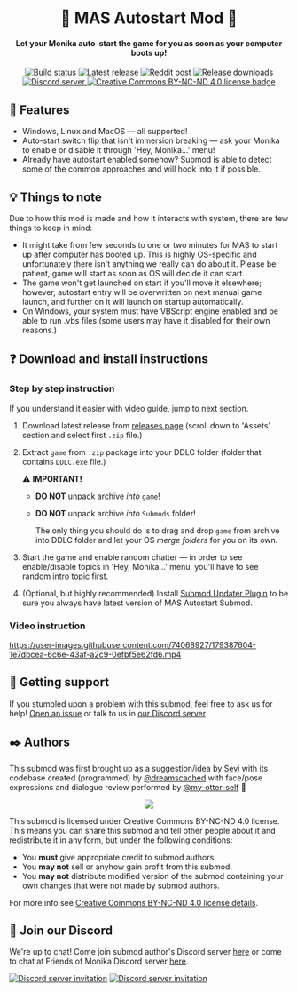 <h1 align="center">🚀 MAS Autostart Mod 🚀</h1>
<h4 align="center">Let your Monika auto-start the game for you as soon as your computer boots up!</h3>

<p align="center">
  <a href="https://github.com/Friends-of-Monika/mas-autostart/actions/workflows/check.yml">
    <img alt="Build status" src="https://github.com/Friends-of-Monika/mas-autostart/actions/workflows/check.yml/badge.svg?branch=master&event=push">
  </a>
  <a href="https://github.com/friends-of-monika/mas-autostart/releases/latest">
    <img alt="Latest release" src="https://img.shields.io/github/v/release/friends-of-monika/mas-autostart">
  </a>
  <a href="https://www.reddit.com/r/MASFandom/comments/vrbpdy/mas_autostart_mod_now_released_links_to_github">
    <img alt="Reddit post" src="https://img.shields.io/badge/dynamic/json?color=FF4500&label=%F0%9D%97%8B%2Fmasfandom%20post&query=%24[0].data.children[0].data.score&url=https%3A%2F%2Fwww.reddit.com%2Fr%2FMASFandom%2Fcomments%2Fvrbpdy%2Fmas_autostart_mod_now_released_links_to_github.json&style=social&logo=reddit&suffix=+upvotes">
  </a>
  <a href="https://github.com/friends-of-monika/mas-autostart/releases">
    <img alt="Release downloads" src="https://img.shields.io/github/downloads/friends-of-monika/mas-autostart/total">
  </a>
  <a href="https://dcache.me/discord">
    <img alt="Discord server" src="https://discordapp.com/api/guilds/1029849988953546802/widget.png?style=shield">
  </a>
  <a href="https://github.com/friends-of-monika/mas-autostart/blob/master/license.txt">
    <img alt="Creative Commons BY-NC-ND 4.0 license badge" src="https://img.shields.io/badge/License-CC_BY--NC--ND_4.0-lightgrey.svg">
  </a>
</p>


## 🌟 Features

  * Windows, Linux and MacOS &mdash; all supported!
  * Auto-start switch flip that isn't immersion breaking &mdash;
    ask your Monika to enable or disable it through 'Hey, Monika...' menu!
  * Already have autostart enabled somehow? Submod is able to detect some of the
    common approaches and will hook into it if possible.


## 💡 Things to note

Due to how this mod is made and how it interacts with system, there are few
things to keep in mind:

  * It might take from few seconds to one or two minutes for MAS to start up
    after computer has booted up. This is highly OS-specific and unfortunately
    there isn't anything we really can do about it. Please be patient, game will
    start as soon as OS will decide it can start.
  * The game won't get launched on start if you'll move it elsewhere;
    however, autostart entry will be overwritten on next manual game launch,
    and further on it will launch on startup automatically.
  * On Windows, your system must have VBScript engine enabled and be able to run
    .vbs files (some users may have it disabled for their own reasons.)


## ❓ Download and install instructions

### Step by step instruction

If you understand it easier with video guide, jump to next section.

  1. Download latest release from [releases page](https://github.com/friends-of-monika/mas-autostart/releases/latest)
     (scroll down to 'Assets' section and select first `.zip` file.)
  2. Extract `game` from `.zip` package into your DDLC folder (folder that contains
     `DDLC.exe` file.)

     ⚠️ **IMPORTANT!**
       * **DO NOT** unpack archive *into* `game`!
       * **DO NOT** unpack archive *into* `Submods` folder!

         The only thing you should do is to drag and drop `game` from archive into
         DDLC folder and let your OS *merge folders* for you on its own.
  3. Start the game and enable random chatter &mdash; in order to see enable/disable
     topics in 'Hey, Monika...' menu, you'll have to see random intro topic first.
  4. (Optional, but highly recommended) Install [Submod Updater Plugin](https://github.com/Booplicate/MAS-Submods-SubmodUpdaterPlugin)
     to be sure you always have latest version of MAS Autostart Submod.


### Video instruction

<!-- This is awful, but GitHub renders video just by seeing a link. Gah. -->
https://user-images.githubusercontent.com/74068927/179387604-1e7dbcea-6c6e-43af-a2c9-0efbf5e62fd6.mp4


## 🔧 Getting support

If you stumbled upon a problem with this submod, feel free to ask us for help!
[Open an issue](https://github.com/Friends-of-Monika/mas-autostart/issues/new?assignees=&labels=bug&template=bug-report.yml&title=Bug%3A+)
or talk to us in [our Discord server](https://dcache.me/discord).


## ✒️ Authors

This submod was first brought up as a suggestion/idea by [Sevi](https://reddit.com/u/lost_localcat)
with its codebase created (programmed) by [@dreamscached](https://github.com/dreamscached)
with face/pose expressions and dialogue review performed by [@my-otter-self](https://github.com/my-otter-self) 💛

<p align="center">
  <a href="https://github.com/friends-of-monika/mas-autostart/graphs/contributors">
    <img src="https://contrib.rocks/image?repo=friends-of-monika/mas-autostart&max=6" />
  </a>
</p>

This submod is licensed under Creative Commons BY-NC-ND 4.0 license. This means
you can share this submod and tell other people about it and redistribute it in
any form, but under the following conditions:

* You **must** give appropriate credit to submod authors.
* You **may not** sell or anyhow gain profit from this submod.
* You **may not** distribute modified version of the submod containing your own
  changes that were not made by submod authors.

For more info see [Creative Commons BY-NC-ND 4.0 license details](https://creativecommons.org/licenses/by-nc-nd/4.0/).



## 💬 Join our Discord

We're up to chat! Come join submod author's Discord server [here](https://dcache.me/discord) or come to chat at Friends
of Monika Discord server [here](https://mon.icu/discord).

[![Discord server invitation](https://discordapp.com/api/guilds/1029849988953546802/widget.png?style=banner3)](https://dcache.me/discord)
[![Discord server invitation](https://discordapp.com/api/guilds/970747033071804426/widget.png?style=banner3)](https://mon.icu/discord)

